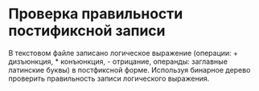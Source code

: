 # Проверка правильности постификсной записи
В текстовом файле записано логическое выражение (операции: + дизъюнкция, * конъюнкция, - отрицание, операнды: заглавные латинские буквы) 
в постфиксной форме. Используя бинарное дерево проверить правильность записи логического выражения.